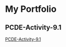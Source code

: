 # My Portfolio
## PCDE-Activity-9.1
<a href="https://uangpairojp.github.io/PCDE-Activity-9.1/"> PCDE-Activity-9.1 </a>
